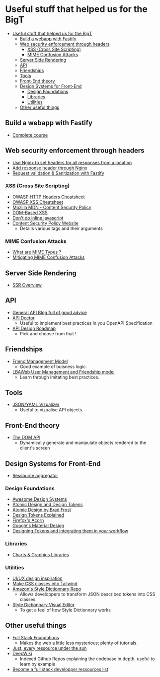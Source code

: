 # Useful stuff that helped us for the BigT

- [Useful stuff that helped us for the BigT](#useful-stuff-that-helped-us-for-the-bigt)
	- [Build a webapp with Fastify](#build-a-webapp-with-fastify)
	- [Web security enforcement through headers](#web-security-enforcement-through-headers)
		- [XSS (Cross Site Scripting)](#xss-cross-site-scripting)
		- [MIME Confusion Attacks](#mime-confusion-attacks)
	- [Server Side Rendering](#server-side-rendering)
	- [API](#api)
	- [Friendships](#friendships)
	- [Tools](#tools)
	- [Front-End theory](#front-end-theory)
	- [Design Systems for Front-End](#design-systems-for-front-end)
		- [Design Foundations](#design-foundations)
		- [Libraries](#libraries)
		- [Utilities](#utilities)
	- [Other useful things](#other-useful-things)

## Build a webapp with Fastify

- [Complete course](https://app.studyraid.com/en/courses/8392/comprehensive-guide-to-building-web-apps-with-fastify)

## Web security enforcement through headers

- [Use Nginx to set headers for all responses from a location](https://docs.nginx.com/nginx-gateway-fabric/traffic-management/request-response-headers/)
- [Add response header through Nginx](https://stackoverflow.com/questions/14501047/how-to-add-a-response-header-on-nginx-when-using-proxy-pass)
- [Request validation & Sanitization with Fastify](https://app.studyraid.com/en/read/8392/231431/request-validation-and-sanitization)

### XSS (Cross Site Scripting)

- [OWASP HTTP Headers Cheatsheet](https://cheatsheetseries.owasp.org/cheatsheets/HTTP_Headers_Cheat_Sheet.html)
- [OWASP XSS Cheatsheet](https://cheatsheetseries.owasp.org/cheatsheets/Cross_Site_Scripting_Prevention_Cheat_Sheet.html)
- [Mozilla MDN - Content Security Policy](https://developer.mozilla.org/en-US/docs/Web/HTTP/Guides/CSP)
- [DOM-Based XSS](https://owasp.org/www-community/attacks/DOM_Based_XSS)
- [Don't do inline javascript](https://stackoverflow.com/questions/48672542/why-is-inline-javascript-security-bad)
- [Content Security Policy Website](https://content-security-policy.com/)
  - Details various tags and their arguments

### MIME Confusion Attacks

- [What are MIME Types ?](https://developer.mozilla.org/en-US/docs/Web/HTTP/Guides/MIME_types)
- [Mitigating MIME Confusion Attacks](https://blog.mozilla.org/security/2016/08/26/mitigating-mime-confusion-attacks-in-firefox/)

## Server Side Rendering

- [SSR Overview](https://single-spa.js.org/docs/ssr-overview/)

## API

- [General API Blog full of good advice](https://apievangelist.com/)
- [API Doctor](https://pb33f.io/doctor/)
	- Useful to implement best practices in you OpenAPI Specification
- [API Design Roadmap](https://roadmap.sh/api-design)
  - Pick and choose from that !

## Friendships

- [Friend Management Model](https://deepwiki.com/vladignatovs/LBAweb/4.2-friend-management)
  - Good example of buisness logic.
- [LBAWeb User Management and Friendship model](https://deepwiki.com/vladignatovs/LBAweb/1-overview)
  - Learn through imitating best practices.

## Tools

- [JSON/YAML Vizualizer](https://todiagram.com/)
  - Useful to vizualise API objects.

## Front-End theory

- [The DOM API](https://developer.mozilla.org/en-US/docs/Web/API/Document_Object_Model)
  - Dynamically generate and manipulate objects rendered to the client's screen

## Design Systems for Front-End

- [Ressource aggregator](https://github.com/sindresorhus/awesome?tab=readme-ov-file#front-end-development)
  
### Design Foundations

- [Awesome Design Systems](https://github.com/klaufel/awesome-design-systems)
- [Atomic Design and Design Tokens](https://www.contentful.com/blog/design-token-system/)
- [Atomic Design by Brad Frost](https://atomicdesign.bradfrost.com/table-of-contents/)
- [Design Tokens Explained](https://www.contentful.com/blog/design-token-system/)
- [Firefox's Acorn](https://acorn.firefox.com/latest/home/acorn-aRSAh0Sp)
- [Google's Material Design](https://m2.material.io/design/foundation-overview)
- [Designing Tokens and integrating them in your workflow](https://www.michaelmang.dev/blog/introduction-to-design-tokens)

### Libraries

- [Charts & Graphics Libraries](https://github.com/wbkd/awesome-d3#readme)

### Utilities

- [UI/UX design inspiration](https://github.com/NoahBuscher/Inspire#readme)
- [Make CSS classes into Tailwind](https://folge.me/tools/css-to-tailwind-converter)
- [Amazon's Style Dictionnary Repo](https://github.com/style-dictionary)
	- Allows developpers to transform JSON described tokens into CSS classes
- [Style Dictionnary Visual Editor](https://www.style-dictionary-play.dev/)
	- To get a feel of how Style Dictionnary works
  
## Other useful things

- [Full Stack Foundations](https://www.fullstackfoundations.com/)
  - Makes the web a little less mysterious; plenty of tutorials.
- [Just, every ressource under the sun](https://github.com/sindresorhus/awesome)
- [DeepWiki](https://deepwiki.com/)
  - Indexed Github Repos explaining the codebase in depth, useful to learn by example
- [Become a full stack developper ressources list](https://github.com/bmorelli25/Become-A-Full-Stack-Web-Developer)

